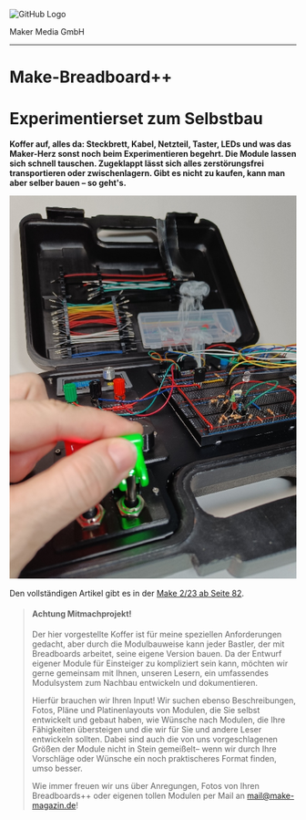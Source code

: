 ![GitHub Logo](http://www.heise.de/make/icons/make_logo.png)

Maker Media GmbH

***

# Make-Breadboard++

# Experimentierset zum Selbstbau

**Koffer auf, alles da: Steckbrett, Kabel, Netzteil, Taster, LEDs und was das Maker-Herz sonst noch beim Experimentieren begehrt. Die Module lassen sich schnell tauschen. Zugeklappt lässt sich alles zerstörungsfrei transportieren oder zwischenlagern. Gibt es nicht zu kaufen, kann man aber selber bauen – so geht's.**

![Picture](./Aufmacher.jpg) 

Den vollständigen Artikel gibt es in der [Make 2/23 ab Seite 82](https://www.heise.de/select/make/2023/2/2304614081261675229).



> #### Achtung Mitmachprojekt!
>
> Der hier vorgestellte Koffer ist für meine speziellen Anforderungen gedacht, aber durch die Modulbauweise kann jeder Bastler, der mit Breadboards arbeitet, seine eigene Version bauen. Da der Entwurf eigener Module für Einsteiger zu kompliziert sein kann, möchten wir gerne gemeinsam mit Ihnen, unseren Lesern, ein umfassendes Modulsystem zum Nachbau entwickeln und dokumentieren.
>
> Hierfür brauchen wir Ihren Input! Wir suchen ebenso Beschreibungen, Fotos, Pläne und Platinenlayouts von Modulen, die Sie selbst entwickelt und gebaut haben, wie Wünsche nach Modulen, die Ihre Fähigkeiten übersteigen und die wir für Sie und andere Leser entwickeln sollten. Dabei sind auch die von uns vorgeschlagenen Größen der Module nicht in Stein gemeißelt– wenn wir durch Ihre Vorschläge oder Wünsche ein noch praktischeres Format finden, umso besser. 
>
> Wie immer freuen wir uns über Anregungen, Fotos von Ihren Breadboards++ oder  eigenen tollen Modulen per Mail an mail@make-magazin.de!
